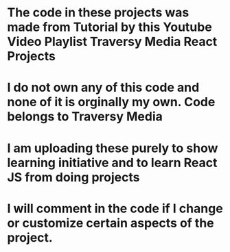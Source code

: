# The code in these projects was made from Tutorial by  this Youtube Video Playlist Traversy Media React Projects
# I do not own any of this code and none of it is orginally my own. Code belongs to Traversy Media
# I am uploading these purely to show learning initiative and to learn React JS from doing projects
# I will comment in the code if I change or customize certain aspects of the project.

